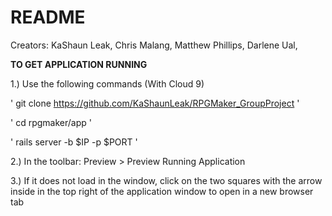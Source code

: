 # README

Creators:
    KaShaun Leak,
    Chris Malang,
    Matthew Phillips,
    Darlene Ual,

**TO GET APPLICATION RUNNING**

1.) Use the following commands (With Cloud 9)

' git clone https://github.com/KaShaunLeak/RPGMaker_GroupProject '

' cd rpgmaker/app '

' rails server -b $IP -p $PORT '


2.) In the toolbar: Preview > Preview Running Application

3.) If it does not load in the window, click on the two
    squares with the arrow inside in the top right of the 
    application window to open in a new browser tab
